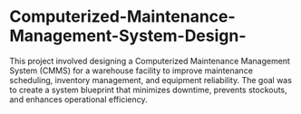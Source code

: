 # Computerized-Maintenance-Management-System-Design-
This project involved designing a Computerized Maintenance Management System (CMMS) for a warehouse facility to improve maintenance scheduling, inventory management, and equipment reliability. The goal was to create a system blueprint that minimizes downtime, prevents stockouts, and enhances operational efficiency.
